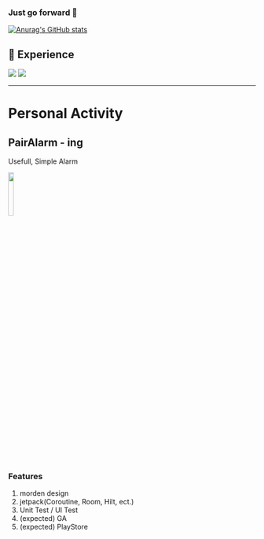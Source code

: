 ### Just go forward 👋
[![Anurag's GitHub stats](https://github-readme-stats.vercel.app/api?username=mmol93)](https://github.com/anuraghazra/github-readme-stats)

## 🌱 Experience

<img src="https://img.shields.io/badge/AndroidStudio-36725A?style=flat-square&logo=Android Studio&logoColor=white"/></a>
<img src="https://img.shields.io/badge/Kotlin-AC41B0?style=flat-square&logo=Kotlin&logoColor=white"/></a>

----

# Personal Activity

## PairAlarm - ing
Usefull, Simple Alarm

<a href='[https://github.com/mmol93/PairAlarm](https://github.com/mmol93/PairAlarm)'><img src='https://user-images.githubusercontent.com/69494230/137041613-75ad0721-460c-42c2-ade2-02899ee5ae93.png' width = 15% height = 15%></a>

### Features
1. morden design
2. jetpack(Coroutine, Room, Hilt, ect.)
3. Unit Test / UI Test
4. (expected) GA
5. (expected) PlayStore
